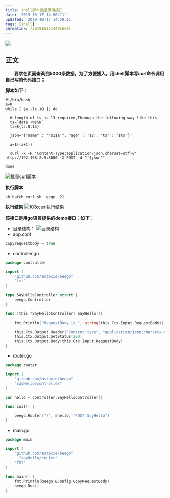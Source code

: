 ```yaml
---
title: shell脚本批量调用接口
date: '2019-10-17 14:50:11'
updated: '2019-10-17 14:50:11'
tags: [shell]
permalink: /201910171449shell
---
```

![](https://img.hacpai.com/bing/20190405.jpg?imageView2/1/w/960/h/540/interlace/1/q/100)


## 正文

**&emsp;&emsp;要求在页面查询到5000条数据，为了方便插入，用shell脚本写curl命令调用自己写的代码接口；**  

**脚本如下：**
```shell
#!/bin/bash
a=0
while [ $a -le 10 ]; do
 
  # length of ts is 13 required,Through the following way like this
  ts=`date +%s%N`      
  ts=${ts:0:13}
  
  json='{"name" : "'$1$a'", "age" : '$2', "ts" : '$ts'}'
  
  a=$((a+1))
  
  curl -k -H 'Content-Type:application/json;charset=utf-8' http://192.168.2.5:8080 -X POST -d "'$json'"

done
```
![批量curl脚本](https://cdn.jsdelivr.net/gh/smallersoup/jsDelivr-cdn@main/blog/article/imgconvert-csdnimg/e6c0e7d20e52cc72a5a802afa5196c5f.png)

**执行脚本**

```sh batch_curl.sh  gege  21```

**执行结果**
![10次curl执行结果](https://cdn.jsdelivr.net/gh/smallersoup/jsDelivr-cdn@main/blog/article/imgconvert-csdnimg/a601cc1d3cd4f11718a4b23aba08b1f6.png)

**该接口是用go语言提供的demo接口：如下：**

* 目录结构：
![目录结构](https://cdn.jsdelivr.net/gh/smallersoup/jsDelivr-cdn@main/blog/article/imgconvert-csdnimg/2f23d9d94734b016f3235e8ac950d840.png)
* app.conf
```go
copyrequestbody = true
```
* controller.go
```go
package controller

import (
	"github.com/astaxie/beego"
	"fmt"
)

type SayHelloController struct {
	beego.Controller
}

func (this *SayHelloController) SayHello(){

	fmt.Println("RequestBody is ", string(this.Ctx.Input.RequestBody))

	this.Ctx.Output.Header("Content-type", "application/json;charset=utf-8")
	this.Ctx.Output.SetStatus(200)
	this.Ctx.Output.Body(this.Ctx.Input.RequestBody)
}
```
* router.go
```go
package router

import (
	"github.com/astaxie/beego"
	"sayHello/controller"
)

var hello = controller.SayHelloController{}

func init() {

	beego.Router("/", &hello, "POST:SayHello")
}
```
* main.go
```go
package main

import (
	"github.com/astaxie/beego"
	_ "sayHello/router"
	"fmt"
)

func main() {
	fmt.Println(beego.BConfig.CopyRequestBody)
	beego.Run()
}
```









